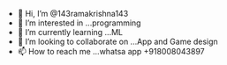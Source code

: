 - 👋 Hi, I’m @143ramakrishna143
- 👀 I’m interested in ...programming
- 🌱 I’m currently learning ...ML
- 💞️ I’m looking to collaborate on ...App and Game design
- 📫 How to reach me ...whatsa app +918008043897

<!---
143ramakrishna143/143ramakrishna143 is a ✨ special ✨ repository because its `README.md` (this file) appears on your GitHub profile.
You can click the Preview link to take a look at your changes.
--->
